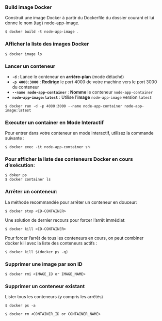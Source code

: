 ### Build image Docker
Construit une image Docker à partir du Dockerfile du dossier courant et lui donne le nom (tag) node-app-image.
```
$ docker build -t node-app-image .
```
### Afficher la liste des images Docker
```
$ docker image ls
```
### Lancer un conteneur
- **`-d`** : Lance le conteneur en **arrière-plan** (mode détaché)
- **`-p 4000:3000`** : **Redirige** le port 4000 de votre machine vers le port 3000 du conteneur
- **`--name node-app-container`** : **Nomme** le conteneur `node-app-container`
- **`node-app-image:latest`** : Utilise l'**image** `node-app-image` version `latest`

```
$ docker run -d -p 4000:3000 --name node-app-container node-app-image:latest
```

### Executer un container en Mode Interactif
Pour entrer dans votre conteneur en mode interactif, utilisez la commande suivante :
```
$ docker exec -it node-app-container sh
```

### Pour afficher la liste des conteneurs Docker en cours d’exécution:
```
$ doker ps
$ docker container ls
```

### Arrêter un conteneur:
La méthode recommandée pour arrêter un conteneur en douceur:
```
$ docker stop <ID-CONTAINER>
```

Une solution de dernier recours pour forcer l’arrêt immédiat:
```
$ docker kill <ID-CONTAINER>
```

Pour forcer l’arrêt de tous les conteneurs en cours, on peut combiner docker kill avec la liste des conteneurs actifs :
```
$ docker kill $(docker ps -q)
```
### Supprimer une image par son ID
```
$ docker rmi <IMAGE_ID or IMAGE_NAME>
```

### Supprimer un conteneur existant
Lister tous les conteneurs (y compris les arrêtés)
```
$ docker ps -a
```
```
$ docker rm <CONTAINER_ID or CONTAINER_NAME>
```


